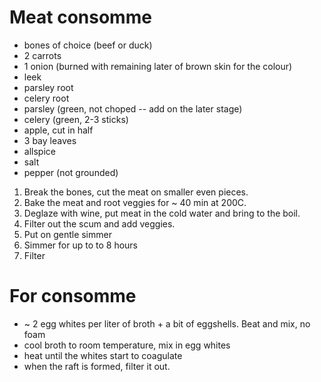 # Meat consomme

- ⁠bones of choice (beef or duck)
- ⁠2 carrots 
- ⁠1 onion (burned with remaining later of brown skin for the colour) 
- ⁠leek 
- ⁠parsley root 
- ⁠celery root 
- ⁠parsley (green, not choped -- add on the later stage)
- ⁠celery (green, 2-3 sticks)
- ⁠apple, cut in half 
- ⁠3 bay leaves 
- ⁠allspice
- ⁠salt
- ⁠pepper (not grounded)


1. Break the bones, cut the meat on smaller even pieces. 
2. Bake the meat and root veggies for ~ 40 min at 200C. 
3. Deglaze with wine, put meat in the cold water and bring to the boil. 
4. Filter out the scum and add veggies.
5. Put on gentle simmer
6. Simmer for up to to 8 hours 
7. Filter

# For consomme

- ~ 2 egg whites per liter of broth + a bit of eggshells. Beat and mix, no foam
- cool broth to room temperature, mix in egg whites
- heat until the whites start to coagulate
- when the raft is formed, filter it out.



